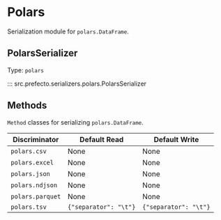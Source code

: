 # Polars

Serialization module for `polars.DataFrame`.

## PolarsSerializer

Type: `polars`

::: src.prefecto.serializers.polars.PolarsSerializer

## Methods

`Method` classes for serializing `polars.DataFrame`.

| Discriminator | Default Read | Default Write |
| --- | --- | --- |
| `polars.csv` | None | None |
| `polars.excel` | None | None |
| `polars.json` | None | None |
| `polars.ndjson` | None | None |
| `polars.parquet` | None | None |
| `polars.tsv` | `{"separator": "\t"}` | `{"separator": "\t"}` |
